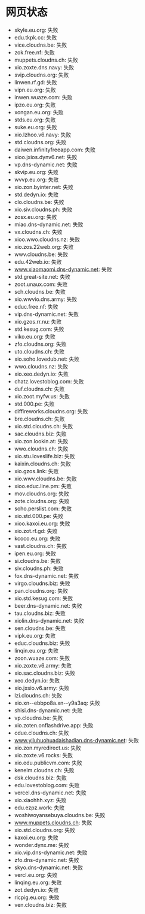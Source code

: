 # 网页状态
- skyle.eu.org: 失败
- edu.tkpk.cc: 失败
- vice.cloudns.be: 失败
- zok.free.nf: 失败
- muppets.cloudns.ch: 失败
- xio.zoxte.dns.navy: 失败
- svip.cloudns.org: 失败
- linwen.rf.gd: 失败
- vipn.eu.org: 失败
- inwen.wuaze.com: 失败
- ipzo.eu.org: 失败
- xongan.eu.org: 失败
- stds.eu.org: 失败
- suke.eu.org: 失败
- xio.lzhoo.v6.navy: 失败
- std.cloudns.org: 失败
- daiwen.infinityfreeapp.com: 失败
- xioo.jxios.dynv6.net: 失败
- vp.dns-dynamic.net: 失败
- skvip.eu.org: 失败
- wvvp.eu.org: 失败
- xio.zon.byinter.net: 失败
- std.dedyn.io: 失败
- clo.cloudns.be: 失败
- xio.siv.cloudns.ph: 失败
- zosx.eu.org: 失败
- miao.dns-dynamic.net: 失败
- vx.cloudns.ch: 失败
- xioo.wwo.cloudns.nz: 失败
- xio.zos.22web.org: 失败
- wwv.cloudns.be: 失败
- edu.42web.io: 失败
- www.xiaomaomi.dns-dynamic.net: 失败
- std.great-site.net: 失败
- zoot.unaux.com: 失败
- sch.cloudns.be: 失败
- xio.wwvio.dns.army: 失败
- educ.free.nf: 失败
- vip.dns-dynamic.net: 失败
- xio.gzos.rr.nu: 失败
- std.kesug.com: 失败
- viko.eu.org: 失败
- zfo.cloudns.org: 失败
- uto.cloudns.ch: 失败
- xio.soho.lovedub.net: 失败
- wwo.cloudns.nz: 失败
- xio.xeo.dedyn.io: 失败
- chatz.lovestoblog.com: 失败
- duf.cloudns.ch: 失败
- xio.zoot.myfw.us: 失败
- std.000.pe: 失败
- diffireworks.cloudns.org: 失败
- bre.cloudns.ch: 失败
- xio.std.cloudns.ch: 失败
- sac.cloudns.biz: 失败
- xio.zon.lookin.at: 失败
- wwo.cloudns.ch: 失败
- xio.stu.loveslife.biz: 失败
- kaixin.cloudns.ch: 失败
- xio.gzos.link: 失败
- xio.wwv.cloudns.be: 失败
- xioo.educ.line.pm: 失败
- mov.cloudns.org: 失败
- zote.cloudns.org: 失败
- soho.perslist.com: 失败
- xio.std.000.pe: 失败
- xioo.kaxoi.eu.org: 失败
- xio.zot.rf.gd: 失败
- kcoco.eu.org: 失败
- vast.cloudns.ch: 失败
- ipen.eu.org: 失败
- si.cloudns.be: 失败
- siv.cloudns.ph: 失败
- fox.dns-dynamic.net: 失败
- virgo.cloudns.biz: 失败
- pan.cloudns.org: 失败
- xio.std.kesug.com: 失败
- beer.dns-dynamic.net: 失败
- tau.cloudns.biz: 失败
- xiolin.dns-dynamic.net: 失败
- sen.cloudns.be: 失败
- vipk.eu.org: 失败
- educ.cloudns.biz: 失败
- linqin.eu.org: 失败
- zoon.wuaze.com: 失败
- xio.zoxte.v6.army: 失败
- xio.sac.cloudns.biz: 失败
- xeo.dedyn.io: 失败
- xio.jxsio.v6.army: 失败
- lzi.cloudns.ch: 失败
- xio.xn--ebbpo8a.xn--y9a3aq: 失败
- shisi.dns-dynamic.net: 失败
- vp.cloudns.be: 失败
- xio.zoten.onflashdrive.app: 失败
- cdue.cloudns.ch: 失败
- www.yiluhuohuadaishadian.dns-dynamic.net: 失败
- xio.zon.myredirect.us: 失败
- xio.zoxte.v6.rocks: 失败
- xio.edu.publicvm.com: 失败
- kenelm.cloudns.ch: 失败
- dsk.cloudns.biz: 失败
- edu.lovestoblog.com: 失败
- vercel.dns-dynamic.net: 失败
- xio.xiaohhh.xyz: 失败
- edu.ezpz.work: 失败
- woshiwoyansebuya.cloudns.be: 失败
- www.muppets.cloudns.ch: 失败
- xio.std.cloudns.org: 失败
- kaxoi.eu.org: 失败
- wonder.dynx.me: 失败
- xio.vip.dns-dynamic.net: 失败
- zfo.dns-dynamic.net: 失败
- skyo.dns-dynamic.net: 失败
- vercl.eu.org: 失败
- linqing.eu.org: 失败
- zot.dedyn.io: 失败
- ricpig.eu.org: 失败
- ven.cloudns.biz: 失败

